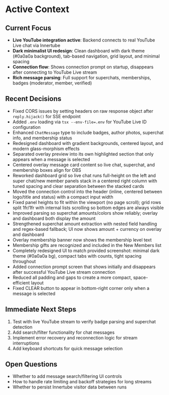 # Active Context

## Current Focus
- **Live YouTube integration active**: Backend connects to real YouTube Live chat via Innertube
- **Dark minimalist UI redesign**: Clean dashboard with dark theme (#0a0a0a background), tab-based navigation, grid layout, and minimal spacing
- **Connection flow**: Shows connection prompt on startup, disappears after connecting to YouTube Live stream
- **Rich message parsing**: Full support for superchats, memberships, badges (moderator, member, verified)

## Recent Decisions
- Fixed CORS issues by setting headers on raw response object after `reply.hijack()` for SSE endpoint
- Added `.env` loading via `tsx --env-file=.env` for YouTube Live ID configuration
- Enhanced `ChatMessage` type to include badges, author photos, superchat info, and membership status
- Redesigned dashboard with gradient backgrounds, centered layout, and modern glass-morphism effects
- Separated overlay preview into its own highlighted section that only appears when a message is selected
- Centered overlay message card content so live chat, superchat, and membership boxes align for OBS
- Reworked dashboard grid so live chat runs full-height on the left and super chat/new member panels stack in a centered right column with tuned spacing and clear separation between the stacked cards
- Moved the connection control into the header (inline, centered between logo/title and status) with a compact input width
- Fixed panel heights to fit within the viewport (no page scroll); grid rows split 1fr/1fr with internal lists scrolling so bottom edges are always visible
- Improved parsing so superchat amounts/colors show reliably; overlay and dashboard both display the amount
- Strengthened superchat amount extraction with nested field handling and regex-based fallback; UI now shows amount + currency on overlay and dashboard
- Overlay membership banner now shows the membership level text
- Membership gifts are recognized and included in the New Members list
- Completely redesigned UI to match provided screenshot: minimal dark theme (#0a0a0a bg), compact tabs with counts, tight spacing throughout
- Added connection prompt screen that shows initially and disappears after successful YouTube Live stream connection
- Reduced all padding and gaps to create a more compact, space-efficient layout
- Fixed CLEAR button to appear in bottom-right corner only when a message is selected

## Immediate Next Steps
1. Test with live YouTube stream to verify badge parsing and superchat detection
2. Add search/filter functionality for chat messages
3. Implement error recovery and reconnection logic for stream interruptions
4. Add keyboard shortcuts for quick message selection

## Open Questions
- Whether to add message search/filtering UI controls
- How to handle rate limiting and backoff strategies for long streams
- Whether to persist Innertube visitor data between runs
